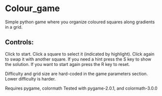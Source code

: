 # Colour_game
Simple python game where you organize coloured squares along gradients in a grid.

## Controls:
Click to start.
Click a square to select it (indicated by highlight). Click again to swap it with another square.
If you need a hint press the S key to show the solution.
If you want to start again press the R key to reset.

Difficulty and grid size are hard-coded in the game parameters section. Lower difficulty is harder.

Requires pygame, colormath
Tested with pygame-2.0.1, and colormath-3.0.0
